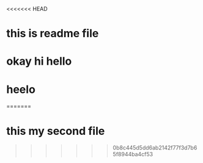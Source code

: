 <<<<<<< HEAD
# this is readme file 
# okay hi hello
# heelo
=======
# this my second file 
>>>>>>> 0b8c445d5dd6ab2142f77f3d7b65f8944ba4cf53

